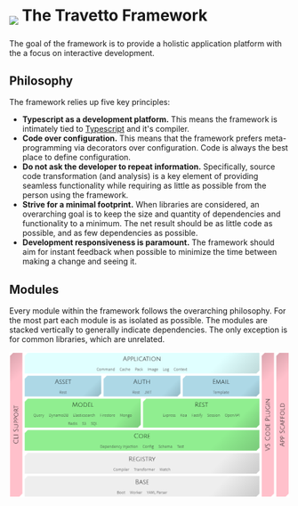 <!-- This file was generated by @travetto/doc and should not be modified directly -->
<!-- Please modify https://github.com/travetto/travetto/tree/main/related/overview/doc.ts and execute "npx trv doc" to rebuild -->

<h1>   
  <sub><img src="./docs/images/logo.png" height="40"></sub>
  The Travetto Framework
</h1>

The goal of the framework is to provide a holistic application platform with the a focus on interactive development.

## Philosophy
The framework relies up five key principles:
   
   *  **Typescript as a development platform.**  This means the framework is intimately tied to [Typescript](https://typescriptlang.org) and it's compiler.
   *  **Code over configuration.** This means that the framework prefers meta-programming via decorators over configuration.  Code is always the best place to define configuration.
   *  **Do not ask the developer to repeat information.** Specifically, source code transformation (and analysis) is a key element of providing seamless functionality while requiring as little as possible from the person using the framework.
   *  **Strive for a minimal footprint.** When libraries are considered, an overarching goal is to keep the size and quantity of dependencies and functionality to a minimum.  The net result should be as little code as possible, and as few dependencies as possible.
   *  **Development responsiveness is paramount.** The framework should aim for instant feedback when possible to minimize the time between making a change and seeing it.

## Modules
Every module within the framework follows the overarching philosophy.  For the most part each module is as isolated as possible.  The modules are stacked vertically to generally indicate dependencies.  The only exception is for common libraries, which are unrelated.

![Module Layout](./docs/images/modules.png)
